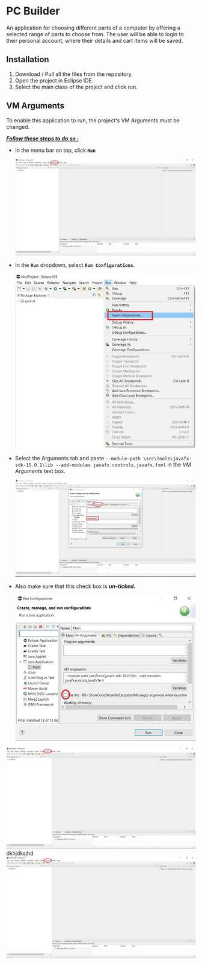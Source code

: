 # PC Builder

An application for choosing different parts of a computer by offering a selected range of parts to choose from. The user will be able to login to their personal account, where their details and cart items will be saved.



## Installation

1. Download / Pull all the files from the repository.
2. Open the project in Eclipse IDE.
3. Select the main class of the project and click run.



## VM Arguments

To enable this application to run, the project's VM Arguments must be changed.

***<u>Follow these steps to do so :</u>***

- In the menu bar on top, click **`Run`** 

  <img src="imgs\c1.JPG" style="zoom:80%;" />

  

- In the **`Run`** dropdown, select **`Run Configurations`**. 

  <img src="imgs\c2.JPG" style="zoom:80%;" />

- Select the Arguments tab and paste `--module-path \src\Tools\javafx-sdk-15.0.1\lib --add-modules javafx.controls,javafx.fxml` in the *VM Arguments* text box.

  <img src="Images\screen3.JPG" style="zoom:80%;" />

- Also make sure that this check box is ***un-ticked.*** 

  <img src="imgs\c4.JPG" style="zoom:80%;" />

![alt text](\imgs\C1.jpg)
dkhjdksjhd
![](\Images\screen1.jpg)
